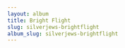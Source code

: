 ```yaml
---
layout: album
title: Bright Flight
slug: silverjews-brightflight
album_slug: silverjews-brightflight
---
```

